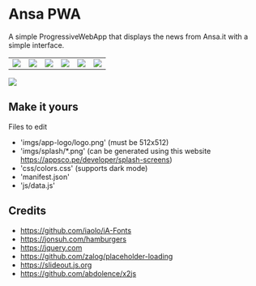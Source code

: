# Ansa PWA

A simple ProgressiveWebApp that displays the news from Ansa.it with a simple interface.

<table>
<td>
  <img src="https://imgur.com/1lzFNHD.png">
</td>
<td>
  <img src="https://imgur.com/s6MRoZE.png">
</td>
<td>
  <img src="https://imgur.com/nfFc11u.png">
</td>
<td>
  <img src="https://imgur.com/uWpaLRZ.png">
</td>
<td>
  <img src="https://imgur.com/1UGdfJ5.png">
</td>
<td>
  <img src="https://imgur.com/pZtOtNF.png">
</td>
</table>

![](https://media.giphy.com/media/H4bg4SvgDYkmm0D0ZA/giphy.gif)

## Make it yours
Files to edit
  - 'imgs/app-logo/logo.png' (must be 512x512)
  - 'imgs/splash/*.png' (can be generated using this website https://appsco.pe/developer/splash-screens)
  - 'css/colors.css' (supports dark mode)
  - 'manifest.json'
  - 'js/data.js'

## Credits
 - https://github.com/iaolo/iA-Fonts
 - https://jonsuh.com/hamburgers
 - https://jquery.com
 - https://github.com/zalog/placeholder-loading
 - https://slideout.js.org
 - https://github.com/abdolence/x2js
